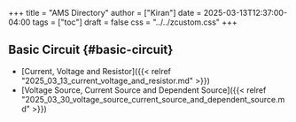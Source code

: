 +++
title = "AMS Directory"
author = ["Kiran"]
date = 2025-03-13T12:37:00-04:00
tags = ["toc"]
draft = false
css = "../../zcustom.css"
+++

## Basic Circuit {#basic-circuit}

-   [Current, Voltage and Resistor]({{< relref "2025_03_13_current_voltage_and_resistor.md" >}})
-   [Voltage Source, Current Source and Dependent Source]({{< relref "2025_03_30_voltage_source_current_source_and_dependent_source.md" >}})
